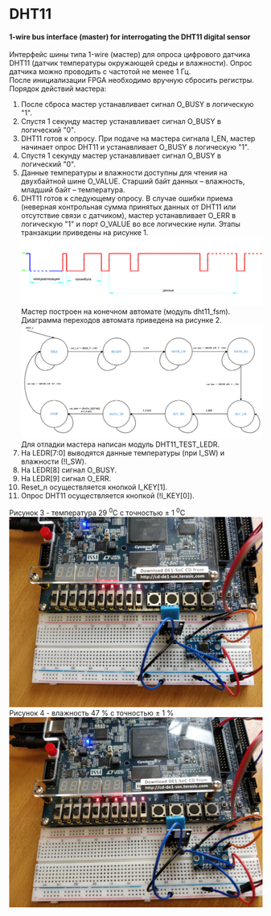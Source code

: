 # DHT11
#### 1-wire bus interface (master) for interrogating the DHT11 digital sensor
Интерфейс шины типа 1-wire (мастер) для опроса цифрового датчика DHT11 (датчик температуры окружающей среды и влажности).
Опрос датчика можно проводить с частотой не менее 1 Гц.  
После инициализации FPGA необходимо вручную сбросить регистры.  
Порядок действий мастера:
1. После сброса мастер устанавливает сигнал O_BUSY в логическую "1".  
2. Спустя 1 секунду мастер устанавливает сигнал O_BUSY в логический "0".  
3. DHT11 готов к опросу. При подаче на мастера сигнала I_EN, мастер начинает опрос DHT11 и устанавливает O_BUSY в логическую "1".  
4. Спустя 1 секунду мастер устанавливает сигнал O_BUSY в логический "0".  
5. Данные температуры и влажности доступны для чтения на двухбайтной шине O_VALUE. Старший байт данных – влажность, младший байт – температура.  
6. DHT11 готов к следующему опросу.
В случае ошибки приема (неверная контрольная сумма принятых данных от DHT11 или отсутствие связи с датчиком), мастер устанавливает O_ERR в логическую "1" и порт O_VALUE во все логические нули.
Этапы транзакции приведены на рисунке 1.
![transaction](https://github.com/MrNextor/DHT11/blob/master/doc/transaction.png)
Мастер построен на конечном автомате (модуль dht11_fsm). Диаграмма переходов автомата приведена на рисунке 2.  
![master_fsm](https://github.com/MrNextor/DHT11/blob/master/doc/FSM.PNG)
Для отладки мастера написан модуль DHT11_TEST_LEDR.
1. На LEDR[7:0] выводятся данные температуры (при I_SW) и влажности (!I_SW).  
2. На LEDR[8] сигнал O_BUSY.  
3. На LEDR[9] сигнал O_ERR.  
4. Reset_n осуществляется кнопкой I_KEY[1].  
5. Опрос DHT11 осуществляется кнопкой (!I_KEY[0]).

Рисунок 3 - температура 29 <sup>0</sup>C с точностью ± 1 <sup>0</sup>C
![temperature](https://github.com/MrNextor/DHT11/blob/master/doc/temperature_29.jpg)
Рисунок 4 - влажность 47 % с точностью ± 1 %
![humidity](https://github.com/MrNextor/DHT11/blob/master/doc/humidity_47.jpg)